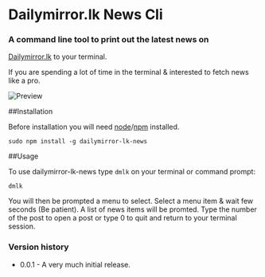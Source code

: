 # Dailymirror.lk News Cli

### A command line tool to print out the latest news on 
[Dailymirror.lk](http://www.dailymirror.lk/) to your terminal.

If you are spending a lot of time in the terminal & interested to fetch news 
like a pro.

![Preview](http://gayan.me/thumbnails/daily-mirror-news-thumb-lg.png)

##Installation

Before installation you will need 
[node](http://nodejs.org/)/[npm](https://npmjs.org/) installed.

    sudo npm install -g dailymirror-lk-news
    
##Usage

To use dailymirror-lk-news type `dmlk` on your terminal or
command prompt:

    dmlk    
    
You will then be prompted a menu to select. Select a menu item & 
wait few seconds (Be patient). A list of news items will be promted. 
Type the number of the post to open a post or type 0 to quit and return 
to your terminal session.

### Version history

- 0.0.1 - A very much initial release.
